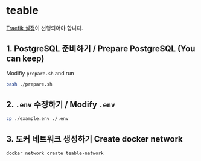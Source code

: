 # teable

[Traefik 설정](https://github.com/navystack/traefik)이 선행되어야 합니다.

## 1. PostgreSQL 준비하기 / Prepare PostgreSQL (You can keep)

Modifiy `prepare.sh` and run

```bash
bash ./prepare.sh
```

## 2. `.env` 수정하기 / Modify `.env`

```bash
cp ./example.env ./.env
```

## 3. 도커 네트워크 생성하기 Create docker network

```bash
docker network create teable-network
```
